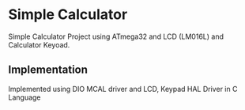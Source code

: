 #              Simple Calculator

Simple Calculator Project using ATmega32 and LCD (LM016L) and Calculator Keyoad.

## Implementation
Implemented using DIO MCAL driver and LCD, Keypad HAL Driver in C Language

